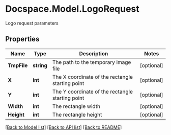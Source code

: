 # Docspace.Model.LogoRequest
Logo request parameters

## Properties

Name | Type | Description | Notes
------------ | ------------- | ------------- | -------------
**TmpFile** | **string** | The path to the temporary image file | [optional] 
**X** | **int** | The X coordinate of the rectangle starting point | [optional] 
**Y** | **int** | The Y coordinate of the rectangle starting point | [optional] 
**Width** | **int** | The rectangle width | [optional] 
**Height** | **int** | The rectangle height | [optional] 

[[Back to Model list]](../README.md#documentation-for-models) [[Back to API list]](../README.md#documentation-for-api-endpoints) [[Back to README]](../README.md)

